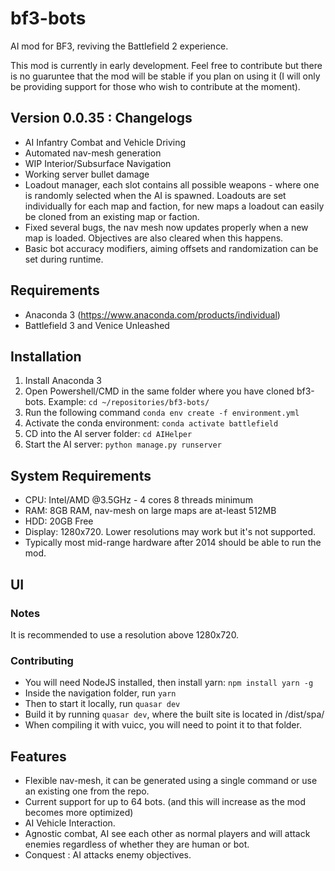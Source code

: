 # bf3-bots
AI mod for BF3, reviving the Battlefield 2 experience.

This mod is currently in early development. Feel free to contribute but there is no guaruntee that the mod will be stable if you plan on using it (I will only be providing support for those who wish to contribute at the moment).


## Version 0.0.35 : Changelogs
- AI Infantry Combat and Vehicle Driving
- Automated nav-mesh generation
- WIP Interior/Subsurface Navigation
- Working server bullet damage
- Loadout manager, each slot contains all possible weapons - where one is randomly selected when the AI is spawned. Loadouts are set individually for each map and faction, for new maps a loadout can easily be cloned from an existing map or faction.
- Fixed several bugs, the nav mesh now updates properly when a new map is loaded. Objectives are also cleared when this happens. 
- Basic bot accuracy modifiers, aiming offsets and randomization can be set during runtime.

## Requirements
- Anaconda 3 (https://www.anaconda.com/products/individual)
- Battlefield 3 and Venice Unleashed

## Installation
1. Install Anaconda 3
2. Open Powershell/CMD in the same folder where you have cloned bf3-bots. Example: `cd ~/repositories/bf3-bots/`
3. Run the following command `conda env create -f environment.yml`
4. Activate the conda environment: `conda activate battlefield`
5. CD into the AI server folder: `cd AIHelper`
6. Start the AI server: `python manage.py runserver`

## System Requirements
- CPU: Intel/AMD @3.5GHz - 4 cores 8 threads minimum
- RAM: 8GB RAM, nav-mesh on large maps are at-least 512MB
- HDD: 20GB Free
- Display: 1280x720. Lower resolutions may work but it's not supported.
- Typically most mid-range hardware after 2014 should be able to run the mod.


## UI
### Notes
It is recommended to use a resolution above 1280x720.
### Contributing
- You will need NodeJS installed, then install yarn: `npm install yarn -g`
- Inside the navigation folder, run `yarn`
- Then to start it locally, run `quasar dev`
- Build it by running `quasar dev`, where the built site is located in /dist/spa/
- When compiling it with vuicc, you will need to point it to that folder.


## Features
- Flexible nav-mesh, it can be generated using a single command or use an existing one from the repo.
- Current support for up to 64 bots. (and this will increase as the mod becomes more optimized)
- AI Vehicle Interaction.
- Agnostic combat, AI see each other as normal players and will attack enemies regardless of whether they are human or bot.
- Conquest : AI attacks enemy objectives.
